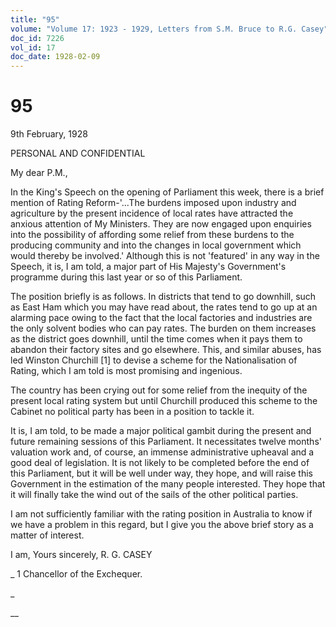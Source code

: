 ```yaml
---
title: "95"
volume: "Volume 17: 1923 - 1929, Letters from S.M. Bruce to R.G. Casey"
doc_id: 7226
vol_id: 17
doc_date: 1928-02-09
---
```


# 95

9th February, 1928

PERSONAL AND CONFIDENTIAL

My dear P.M.,

In the King's Speech on the opening of Parliament this week, there is a brief mention of Rating Reform-'...The burdens imposed upon industry and agriculture by the present incidence of local rates have attracted the anxious attention of My Ministers. They are now engaged upon enquiries into the possibility of affording some relief from these burdens to the producing community and into the changes in local government which would thereby be involved.' Although this is not 'featured' in any way in the Speech, it is, I am told, a major part of His Majesty's Government's programme during this last year or so of this Parliament.

The position briefly is as follows. In districts that tend to go downhill, such as East Ham which you may have read about, the rates tend to go up at an alarming pace owing to the fact that the local factories and industries are the only solvent bodies who can pay rates. The burden on them increases as the district goes downhill, until the time comes when it pays them to abandon their factory sites and go elsewhere. This, and similar abuses, has led Winston Churchill [1] to devise a scheme for the Nationalisation of Rating, which I am told is most promising and ingenious.

The country has been crying out for some relief from the inequity of the present local rating system but until Churchill produced this scheme to the Cabinet no political party has been in a position to tackle it.

It is, I am told, to be made a major political gambit during the present and future remaining sessions of this Parliament. It necessitates twelve months' valuation work and, of course, an immense administrative upheaval and a good deal of legislation. It is not likely to be completed before the end of this Parliament, but it will be well under way, they hope, and will raise this Government in the estimation of the many people interested. They hope that it will finally take the wind out of the sails of the other political parties.

I am not sufficiently familiar with the rating position in Australia to know if we have a problem in this regard, but I give you the above brief story as a matter of interest.

I am, Yours sincerely, R. G. CASEY 

_ 1 Chancellor of the Exchequer.

_

__
